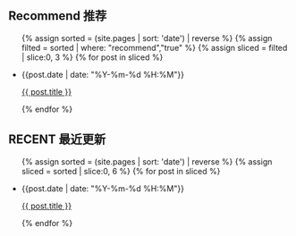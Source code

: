 ## Recommend 推荐

<ul>
  {% assign sorted = (site.pages | sort: 'date') | reverse %}
  {% assign filted = sorted | where: "recommend","true" %}
  {% assign sliced = filted | slice:0, 3 %}
  {% for post in sliced %}
    <li file-path="{{ post.path }}">
      <p>{{post.date | date: "%Y-%m-%d %H:%M"}}</p>
      <p><a href="{{ post.url }}">{{ post.title }}</a></p>
    </li>
  {% endfor %}
</ul>

## RECENT 最近更新

<ul>
  {% assign sorted = (site.pages | sort: 'date') | reverse %}
  {% assign sliced = sorted | slice:0, 6 %}
  {% for post in sliced %}
    <li>
      <p>{{post.date | date: "%Y-%m-%d %H:%M"}}</p>
      <p><a href="{{ post.url }}">{{ post.title }}</a></p>
    </li>
  {% endfor %}
</ul>
